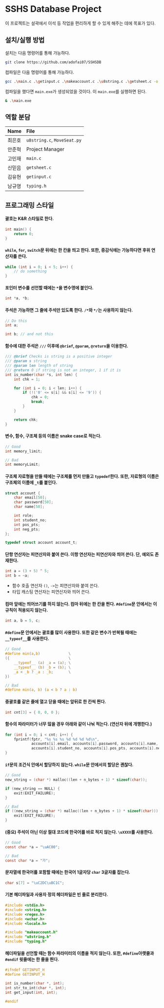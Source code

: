 # SSHS Database Project

이 프로젝트는 설곽에서 이석 등 작업을 편리하게 할 수 있게 해주는 데에 목표가 있다.

## 설치/실행 방법

설치는 다음 명령어를 통해 가능하다.

```bash
git clone https://github.com/adofai07/SSHSDB
```

컴파일은 다음 명령어를 통해 가능하다.

```bash
gcc .\main.c .\getinput.c .\makeaccount.c .\u8string.c .\getsheet.c -o main -lregex
```

컴파일을 했다면 `main.exe`가 생성되었을 것이다. 이 `main.exe`를 실행하면 된다.

```bash
& .\main.exe
```

## 역할 분담

|Name|File|
|:---|:---|
|최은호|`u8string.c`, `MoveSeat.py`|
|안준혁|Project Manager|
|고민재|`main.c`|
|신믿음|`getsheet.c`|
|김유현|`getinput.c`|
|남규영|`typing.h`|

## 프로그래밍 스타일

#### 괄호는 K&R 스타일로 한다.

```c
int main() {
    return 0;
}
```

#### `while`, `for`, `switch`문 뒤에는 한 칸을 띄고 한다. 또한, 증감식에는 가능하다면 후위 연산자를 쓴다.

```c
while (int i = 0; i < 5; i++) {
    // do something
}
```

#### 포인터 변수를 선언할 때에는 `*`을 변수명에 붙인다.

```c
int *a, *b;
```

#### 주석은 가능하면 그 줄에 주석만 있도록 한다. `/*`와 `*/`는 사용하지 않는다.

```c
// Do this
int a;

int b; // and not this
```

#### 함수에 대한 주석은 `///` 이후에 `@brief`, `@param`, `@return`을 이용한다.

```c
/// @brief Checks is string is a positive integer
/// @param s string
/// @param len length of string
/// @return 0 if string is not an integer, 1 if it is
int is_number(char *s, int len) {
    int chk = 1;

    for (int i = 0; i < len; i++) {
        if (!('0' <= s[i] && s[i] <= '9')) {
            chk = 0;
            break;
        }
    }

    return chk;
}
```

#### 변수, 함수, 구조체 등의 이름은 snake case로 적는다.

```c
// Good
int memory_limit;

// Bad
int memoryLimit;
```

#### 구조체 자료형을 만들 때에는 구조체를 먼저 만들고 `typedef`한다. 또한, 자료형의 이름은 구조체의 이름에 `_t`를 붙인다.

```c
struct account {
    char email[50];
    char password[50];
    char name[50];

    int role;
    int student_no;
    int pos_pts;
    int neg_pts;
};

typedef struct account account_t;
```

#### 단항 연산자는 피연산자와 붙여 쓴다. 이항 연산자는 피연산자와 띄어 쓴다. 단, 예외도 존재한다.

```c
int a = (3 + 5) ^ 5;
int b = ~a;
```

* 함수 호출 연산자 `()`, `->`는 피연산자와 붙여 쓴다.
* 타입 캐스팅 연산자는 피연산자와 띄어 쓴다.

#### 컴마 앞에는 띄어쓰기를 하지 않는다. 컴마 뒤에는 한 칸을 띈다. `#define`문 안에서는 이 규칙이 적용되지 않는다.

```c
int a, b = 5, c;
```

#### `#define`문 안에서는 괄호를 많이 사용한다. 또한 같은 변수가 반복될 때에는 `__typeof__`를 사용한다.

```c
// Good
#define min(a,b)             \
({                           \
    __typeof__ (a) _a = (a); \
    __typeof__ (b) _b = (b); \
    _a < _b ? _a : _b;       \
})

// Bad
#define min(a, b) (a < b ? a : b)
```

#### 중괄호를 같은 줄에 열고 닫을 때에는 앞뒤로 한 칸씩 띈다.

```c
int cnt[3] = { 0, 0, 0 };
```

#### 함수의 파라미터가 너무 많을 경우 아래와 같이 나눠 적는다. (연산자 뒤에 개행한다.)

```c
for (int i = 0; i < cnt; i++) {
    fprintf(fptr, "%s %s %s %d %d %d %d\n",
            accounts[i].email, accounts[i].password, accounts[i].name, accounts[i].role,
            accounts[i].student_no, accounts[i].pos_pts, accounts[i].neg_pts);
}
```

#### `if`문의 조건식 안에서 할당하지 않는다. `while`문 안에서의 할당은 괜찮다.

```c
// Good
new_string = (char *) malloc((len + n_bytes + 1) * sizeof(char));

if (new_string == NULL) {
    exit(EXIT_FAILURE);
}

// Bad
if ((new_string = (char *) malloc((len + n_bytes + 1) * sizeof(char))) == NULL) {
    exit(EXIT_FAILURE);
}
```

#### (중요) 주석이 아닌 이상 절대 코드에 한국어를 바로 적지 않는다. `\uXXXX`를 사용한다.

```c
// Good
const char *a = "\uAC00";

// Bad
const char *a = "가";
```

#### 문자열에 한국어를 포함할 때에는 한국어 1글자당 `char` 3글자를 잡는다.

```c
char s[7] = "\uC2DC\uBC1C";
```

#### 기본 헤더파일과 사용자 정의 헤더파일은 빈 줄로 분리한다.

```c
#include <stdio.h>
#include <string.h>
#include <regex.h>
#include <wchar.h>
#include <locale.h>

#include "makeaccount.h"
#include "u8string.h"
#include "typing.h"
```

#### 헤더파일을 선언할 때는 함수 파라미터의 이름을 적지 않는다. 또한, `#define`아랫줄과 `#endif` 윗줄에는 한 줄을 띈다.

```c
#ifndef GETINPUT_H
#define GETINPUT_H

int is_number(char *, int);
int str_to_int(char *, int);
int get_input(int, int);

#endif
```